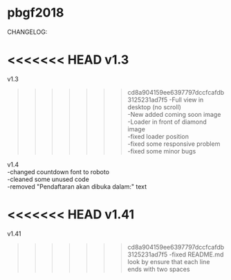 # pbgf2018

CHANGELOG:

<<<<<<< HEAD
v1.3  
=======
v1.3
>>>>>>> cd8a904159ee6397797dccfcafdb3125231ad7f5
-Full view in desktop (no scroll)  
-New added coming soon image  
-Loader in front of diamond image  
-fixed loader position  
-fixed some responsive problem  
-fixed some minor bugs  

v1.4  
-changed countdown font to roboto  
-cleaned some unused code  
-removed "Pendaftaran akan dibuka dalam:" text  

<<<<<<< HEAD
v1.41  
=======
v1.41
>>>>>>> cd8a904159ee6397797dccfcafdb3125231ad7f5
-fixed README.md look by ensure that each line ends with two spaces  
